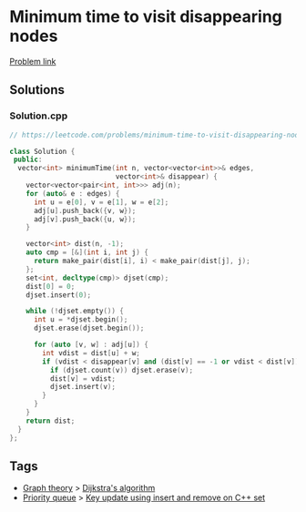 # Minimum time to visit disappearing nodes

[Problem link](https://leetcode.com/problems/minimum-time-to-visit-disappearing-nodes/)

## Solutions


### Solution.cpp
```cpp
// https://leetcode.com/problems/minimum-time-to-visit-disappearing-nodes/

class Solution {
 public:
  vector<int> minimumTime(int n, vector<vector<int>>& edges,
                          vector<int>& disappear) {
    vector<vector<pair<int, int>>> adj(n);
    for (auto& e : edges) {
      int u = e[0], v = e[1], w = e[2];
      adj[u].push_back({v, w});
      adj[v].push_back({u, w});
    }

    vector<int> dist(n, -1);
    auto cmp = [&](int i, int j) {
      return make_pair(dist[i], i) < make_pair(dist[j], j);
    };
    set<int, decltype(cmp)> djset(cmp);
    dist[0] = 0;
    djset.insert(0);

    while (!djset.empty()) {
      int u = *djset.begin();
      djset.erase(djset.begin());

      for (auto [v, w] : adj[u]) {
        int vdist = dist[u] + w;
        if (vdist < disappear[v] and (dist[v] == -1 or vdist < dist[v])) {
          if (djset.count(v)) djset.erase(v);
          dist[v] = vdist;
          djset.insert(v);
        }
      }
    }
    return dist;
  }
};
```
## Tags

* [Graph theory](/README.md#Graph_theory) > [Dijkstra's algorithm](/README.md#Graph_theory-Dijkstra_s_algorithm)
* [Priority queue](/README.md#Priority_queue) > [Key update using insert and remove on C++ set](/README.md#Priority_queue-Key_update_using_insert_and_remove_on_C___set)
